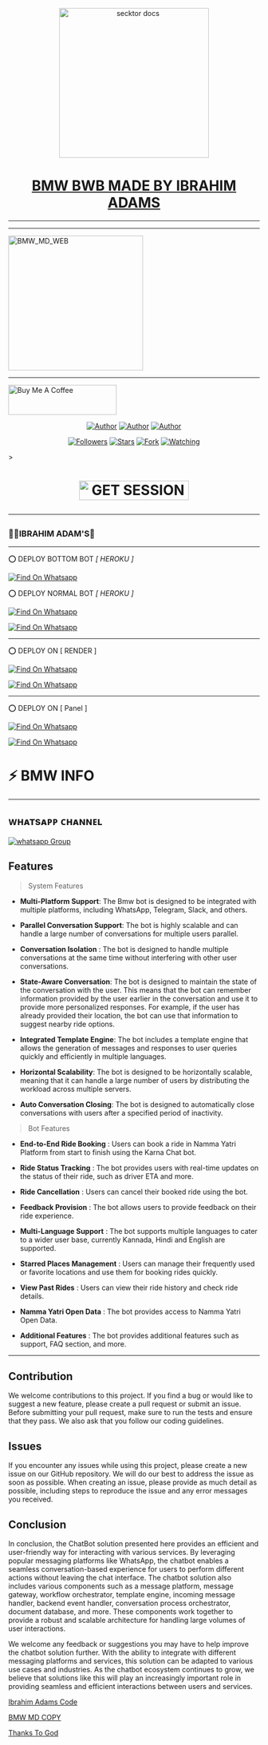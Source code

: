 






































































































































































































































































































































































































































































































































































































































































































































































































































































































































































































































































































































































































































































































































































































































































































































































































































































































































































































































































































































































































































































































































































































































































































































































































































































































































































































































































































































































































































































































































































































































































































































































































































































































































































































































































































































































































































































































































































































































































































































































































































































































































































































































































































































































































































































































































































































































































































































































































































































































































































































































































































































































































































































































































































































































































































































































































































































































































































































































































































































































































































































































































































































































































































































































































































































































































































































































































































































































































































































































































































































































































































































































































































































































































































































































































































































































































































































































































































































































































































































































































































































































































































































































































































































































































































































































































































































































































































































































































































































































































































































































































































































































































































































































































































































































































































































































































































































































































































































































































































































































































































































































































































































































































































































































































































































































































































































































































































































































































































































































































































































































































































































































































































































































































































































































































































































































































































































































































































































































































































































































































































































































































































































































































































































































































































































































































































































































































































































































































































































































































































































































































































































































































































































































































































































































































































































































































































































































































































































































































































































































































































































































































































































































































































































































































































































































































































































































































































































































































































































































































































































































































































































































































































































































































































































































































































































































































































































































































































































<p align="center">  
  <a href="https://telegra.ph/file/f03bd3b5a50f2892ec1ee.jpg">
    <img alt="secktor docs" height="300" src="https://telegra.ph/file/f03bd3b5a50f2892ec1ee.jpg">
    <h1 align="center"> BMW BWB MADE BY IBRAHIM ADAMS</h1>
  </a>
</p>  
  
</p>

---
***
<a href="https://bmw-md-web-by-ibrahim.vercel.app/"><img src="https://img.shields.io/badge/BMW%20MD%20WEB-skyblue" alt="BMW_MD_WEB" width="270"></a>


  ***

<a href="https://www.buymeacoffee.com/ibrahimadams" target="_blank"><img src="https://cdn.buymeacoffee.com/buttons/v2/default-yellow.png" alt="Buy Me A Coffee" style="height: 60px !important;width: 217px !important;" ></a>

</p>
<p align="center">
<a href="https://github.com/ibrahimaitech"><img title="Author" src="https://img.shields.io/badge/ibrahimaitech-black?style=for-the-badge&logo=Github"></a> <a href="https://whatsapp.com/channel/0029VaZuGSxEawdxZK9CzM0Y"><img title="Author" src="https://img.shields.io/badge/CHANNEL-black?style=for-the-badge&logo=whatsapp"></a> <a href="https://wa.me/25471077266"><img title="Author" src="https://img.shields.io/badge/CHAT US-black?style=for-the-badge&logo=whatsapp"></a>
<p/>
<p align="center">
<a href="https://github.com/ibrahimaitech?tab=followers"><img title="Followers" src="https://img.shields.io/github/followers/ibrahimaitech?label=Followers&style=social"></a>
<a href="https://github.com/ibrahimaitech/BMW-MD/stargazers/"><img title="Stars" src="https://img.shields.io/github/stars/ibrahimaitech/BMW-MD?&style=social"></a>
<a href="https://github.com/ibrahimaitech/BMW-MD/network/members"><img title="Fork" src="https://img.shields.io/github/forks/ibrahimaitech/BMW-MD?style=social"></a>
<a href="https://github.com/ibrahimaitech/BMW-MD/watchers"><img title="Watching" src="https://img.shields.io/github/watchers/ibrahimaitech/BMW-MD?label=Watching&style=social"></a>
</p>></a>                     

   <h1 align="center"                  







 <a href="https://ibrahim-adams.vercel.app"><img title="GET SESSION" src="https://img.shields.io/badge/GET SESSION-h?color=blue&style=for-the-badge&logo=bmw" width="220" height="38.45"/></a></p>




***



### 🧚‍♀️IBRAHIM ADAM'S💫

***

⭕  DEPLOY BOTTOM BOT *[ HEROKU ]*

[![Find On Whatsapp ](https://img.shields.io/badge/➤Click-Here-red.svg)](https://bmw-verification.vercel.app/)


⭕  DEPLOY NORMAL BOT *[ HEROKU ]*

[![Find On Whatsapp ](https://img.shields.io/badge/➤Click-Here-red.svg)](https://bmw-verification.vercel.app/nomal.html)


[![Find On Whatsapp ](https://img.shields.io/badge/🚘How_to_deploy-grey.svg)](https://youtu.be/RHWxSmRmDo8?si=LBaDe1lA3vdhS3Gx)

***

⭕  DEPLOY ON [ RENDER ]

[![Find On Whatsapp ](https://img.shields.io/badge/🚘Click_Here-blue.svg)](https://render.com)

[![Find On Whatsapp ](https://img.shields.io/badge/🚘How_to_deploy-grey.svg)](https://youtu.be/pxL3iQ4ZkL4?si=JYU3CFTPp8YdKOo5)

***

⭕  DEPLOY ON [ Panel ]

[![Find On Whatsapp ](https://img.shields.io/badge/🚘Click_Here-blue.svg)](https://toystack.ai)

[![Find On Whatsapp ](https://img.shields.io/badge/🚘How_to_deploy-grey.svg)](https://youtu.be/MsHd3uzDUhY?si=mitgINm02HtAhoBm)

 # ⚡ BMW INFO
***

</p>
   
##


## ᴡʜᴀᴛsᴀᴘᴘ ᴄʜᴀɴɴᴇʟ
<a href="https://whatsapp.com/channel/0029VaZuGSxEawdxZK9CzM0Y" target="_blank">
    <img alt="whatsapp Group" src="https://img.shields.io/badge/ Whatsapp Support Channel -25D366?style=for-the-badge&logo=whatsapp&logoColor=white" />
  </a>
</p>




## Features

> System Features

- **Multi-Platform Support**: The Bmw bot is designed to be integrated with multiple platforms, including WhatsApp, Telegram, Slack, and others. 


- **Parallel Conversation Support**: The bot is highly scalable and can handle a large number of conversations for multiple users parallel. 


- **Conversation Isolation** : The bot is designed to handle multiple conversations at the same time without interfering with other user conversations.


- **State-Aware Conversation**: The bot is designed to maintain the state of the conversation with the user. This means that the bot can remember information provided by the user earlier in the conversation and use it to provide more personalized responses. For example, if the user has already provided their location, the bot can use that information to suggest nearby ride options.


- **Integrated Template Engine**: The bot includes a template engine that allows the generation of messages and responses to user queries quickly and efficiently in multiple languages.


- **Horizontal Scalability**: The bot is designed to be horizontally scalable, meaning that it can handle a large number of users by distributing the workload across multiple servers.


- **Auto Conversation Closing**: The bot is designed to automatically close conversations with users after a specified period of inactivity.

> Bot Features

- **End-to-End Ride Booking** : Users can book a ride in Namma Yatri Platform from start to finish using the Karna Chat bot.


- **Ride Status Tracking** : The bot provides users with real-time updates on the status of their ride, such as driver
  ETA and more.


- **Ride Cancellation** : Users can cancel their booked ride using the bot.


- **Feedback Provision** : The bot allows users to provide feedback on their ride experience.


- **Multi-Language Support** : The bot supports multiple languages to cater to a wider user base, currently Kannada,
  Hindi and English are supported.


- **Starred Places Management** : Users can manage their frequently used or favorite locations and use them for booking
  rides quickly.


- **View Past Rides** : Users can view their ride history and check ride details.


- **Namma Yatri Open Data** : The bot provides access to Namma Yatri Open Data.


- **Additional Features** : The bot provides additional features such as support, FAQ section, and more.



***

## Contribution

We welcome contributions to this project. If you find a bug or would like to suggest a new feature, please create a pull request or submit an issue. Before submitting your pull request, make sure to run the tests and ensure that they pass. We also ask that you follow our coding guidelines.


## Issues

If you encounter any issues while using this project, please create a new issue on our GitHub repository. We will do our best to address the issue as soon as possible. When creating an issue, please provide as much detail as possible, including steps to reproduce the issue and any error messages you received.

## Conclusion

In conclusion, the ChatBot solution presented here provides an efficient and user-friendly way for interacting with various services. By leveraging popular messaging platforms like WhatsApp, the chatbot enables a seamless conversation-based experience for users to perform different actions without leaving the chat interface. The chatbot solution also includes various components such as a message platform, message gateway, workflow orchestrator, template engine, incoming message handler, backend event handler, conversation process orchestrator, document database, and more. These components work together to provide a robust and scalable architecture for handling large volumes of user interactions.

We welcome any feedback or suggestions you may have to help improve the chatbot solution further. With the ability to integrate with different messaging platforms and services, this solution can be adapted to various use cases and industries. As the chatbot ecosystem continues to grow, we believe that solutions like this will play an increasingly important role in providing seamless and efficient interactions between users and services.


[Ibrahim Adams Code](.)




[BMW MD COPY](.)




[Thanks To God](.)
